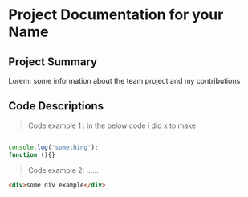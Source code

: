 # Project Documentation for your Name

## Project Summary

Lorem: some information about the team project and my contributions

## Code Descriptions

> Code example 1 : in the below code i did x to make

```js

console.log('something');
function (){}
```

> Code example 2: ......

```html
<div>some div example</div>
```
